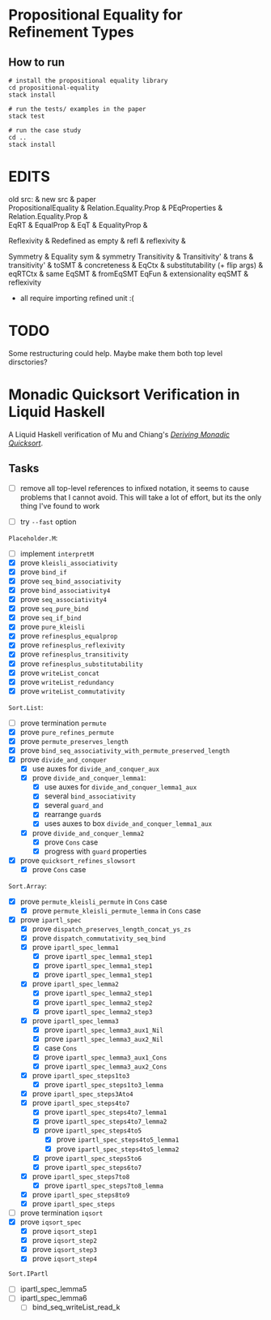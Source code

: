 # Propositional Equality for Refinement Types

## How to run

```
# install the propositional equality library
cd propositional-equality
stack install

# run the tests/ examples in the paper
stack test

# run the case study
cd ..
stack install
```

# EDITS

old src: & new src & paper  
PropositionalEquality & Relation.Equality.Prop & PEqProperties &
Relation.Equality.Prop &  
EqRT & EqualProp & EqT & EqualityProp &

Reflexivity & Redefined as empty & refl & reflexivity &

Symmetry & Equality sym & symmetry Transitivity & Transitivity' & trans &
transitivity' & toSMT & concreteness & EqCtx & substitutability (+ flip args) &
eqRTCtx & same EqSMT & fromEqSMT EqFun & extensionality eqSMT & reflexivity

- all require importing refined unit :(

# TODO

Some restructuring could help. Maybe make them both top level dirsctories?

# Monadic Quicksort Verification in Liquid Haskell

A Liquid Haskell verification of Mu and Chiang's _[Deriving Monadic
Quicksort][mu s, chiang t - declarative pearl- deriving monadic quicksort]_.

## Tasks

- [ ] remove all top-level references to infixed notation, it seems to cause
      problems that I cannot avoid. This will take a lot of effort, but its the
      only thing I've found to work

- [ ] try `--fast` option

`Placeholder.M`:

- [ ] implement `interpretM`
- [x] prove `kleisli_associativity`
- [x] prove `bind_if`
- [x] prove `seq_bind_associativity`
- [x] prove `bind_associativity4`
- [x] prove `seq_associativity4`
- [x] prove `seq_pure_bind`
- [x] prove `seq_if_bind`
- [x] prove `pure_kleisli`
- [x] prove `refinesplus_equalprop`
- [x] prove `refinesplus_reflexivity`
- [x] prove `refinesplus_transitivity`
- [x] prove `refinesplus_substitutability`
- [x] prove `writeList_concat`
- [x] prove `writeList_redundancy`
- [x] prove `writeList_commutativity`

`Sort.List`:

- [ ] prove termination `permute`
- [x] prove `pure_refines_permute`
- [x] prove `permute_preserves_length`
- [x] prove `bind_seq_associativity_with_permute_preserved_length`
- [x] prove `divide_and_conquer`
  - [x] use auxes for `divide_and_conquer_aux`
  - [x] prove `divide_and_conquer_lemma1`:
    - [x] use auxes for `divide_and_conquer_lemma1_aux`
    - [x] several `bind_associativity`
    - [x] several `guard_and`
    - [x] rearrange `guard`s
    - [x] uses auxes to box `divide_and_conquer_lemma1_aux`
  - [x] prove `divide_and_conquer_lemma2`
    - [x] prove `Cons` case
    - [x] progress with `guard` properties
- [x] prove `quicksort_refines_slowsort`
  - [x] prove `Cons` case

`Sort.Array`:

- [x] prove `permute_kleisli_permute` in `Cons` case
  - [x] prove `permute_kleisli_permute_lemma` in `Cons` case
- [x] prove `ipartl_spec`
  - [x] prove `dispatch_preserves_length_concat_ys_zs`
  - [x] prove `dispatch_commutativity_seq_bind`
  - [x] prove `ipartl_spec_lemma1`
    - [x] prove `ipartl_spec_lemma1_step1`
    - [x] prove `ipartl_spec_lemma1_step1`
    - [x] prove `ipartl_spec_lemma1_step1`
  - [x] prove `ipartl_spec_lemma2`
    - [x] prove `ipartl_spec_lemma2_step1`
    - [x] prove `ipartl_spec_lemma2_step2`
    - [x] prove `ipartl_spec_lemma2_step3`
  - [x] prove `ipartl_spec_lemma3`
    - [x] prove `ipartl_spec_lemma3_aux1_Nil`
    - [x] prove `ipartl_spec_lemma3_aux2_Nil`
    - [x] case `Cons`
    - [x] prove `ipartl_spec_lemma3_aux1_Cons`
    - [x] prove `ipartl_spec_lemma3_aux2_Cons`
  - [x] prove `ipartl_spec_steps1to3`
    - [x] prove `ipartl_spec_steps1to3_lemma`
  - [x] prove `ipartl_spec_steps3Ato4`
  - [x] prove `ipartl_spec_steps4to7`
    - [x] prove `ipartl_spec_steps4to7_lemma1`
    - [x] prove `ipartl_spec_steps4to7_lemma2`
    - [x] prove `ipartl_spec_steps4to5`
      - [x] prove `ipartl_spec_steps4to5_lemma1`
      - [x] prove `ipartl_spec_steps4to5_lemma2`
    - [x] prove `ipartl_spec_steps5to6`
    - [x] prove `ipartl_spec_steps6to7`
  - [x] prove `ipartl_spec_steps7to8`
    - [x] prove `ipartl_spec_steps7to8_lemma`
  - [x] prove `ipartl_spec_steps8to9`
  - [x] prove `ipartl_spec_steps`
- [ ] prove termination `iqsort`
- [x] prove `iqsort_spec`
  - [x] prove `iqsort_step1`
  - [x] prove `iqsort_step2`
  - [x] prove `iqsort_step3`
  - [x] prove `iqsort_step4`

`Sort.IPartl`

- [ ] ipartl_spec_lemma5
- [ ] ipartl_spec_lemma6
  - [ ] bind_seq_writeList_read_k

<!-- References -->

[mu s, chiang t - declarative pearl- deriving monadic quicksort]:
  https://scm.iis.sinica.edu.tw/pub/2020-monadic-sort.pdf
